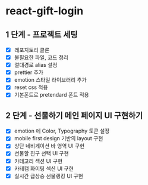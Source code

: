 # react-gift-login

## 1 단계 - 프로젝트 세팅

- [x] 레포지토리 클론
- [x] 불필요한 파일, 코드 정리
- [x] 절대경로 alias 설정
- [x] prettier 추가
- [x] emotion 스타일 라이브러리 추가
- [x] reset css 적용
- [x] 기본폰트로 pretendard 폰트 적용

## 2 단계 - 선물하기 메인 페이지 UI 구현하기

- [x] emotion 에 Color, Typography 토큰 설정
- [x] mobile first design 기반의 layout 구현
- [x] 상단 네비게이션 바 영역 UI 구현
- [x] 선물할 친구 선택 UI 구현
- [x] 카테고리 섹션 UI 구현
- [x] 카테캠 화이팅 섹션 UI 구현
- [x] 실시간 급상승 선물랭킹 UI 구현
